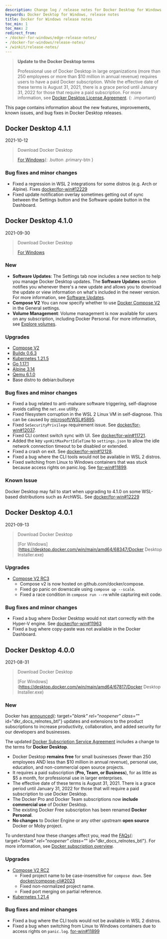 ```yaml
---
description: Change log / release notes for Docker Desktop for Windows
keywords: Docker Desktop for Windows, release notes
title: Docker for Windows release notes
toc_min: 1
toc_max: 2
redirect_from:
- /docker-for-windows/edge-release-notes/
- /docker-for-windows/release-notes/
- /winkit/release-notes/
---
```


> **Update to the Docker Desktop terms**
>
> Professional use of Docker Desktop in large organizations (more than 250 employees or more than $10 million in annual revenue) requires users to have a paid Docker subscription. While the effective date of these terms is August 31, 2021, there is a grace period until January 31, 2022 for those that require a paid subscription. For more information, see [Docker Desktop License Agreement](../../../subscription/index.md#docker-desktop-license-agreement).
{: .important}

This page contains information about the new features, improvements, known issues, and bug fixes in Docker Desktop releases.

## Docker Desktop 4.1.1
2021-10-12

> Download Docker Desktop
>
> [For Windows](https://desktop.docker.com/win/main/amd64/Docker%20Desktop%20Installer.exe?utm_source=docker&utm_medium=webreferral&utm_campaign=docs-driven-download-win-amd64){: .button .primary-btn }

### Bug fixes and minor changes

- Fixed a regression in WSL 2 integrations for some distros (e.g. Arch or Alpine). Fixes [docker/for-win#12229](https://github.com/docker/for-win/issues/12229)
- Fixed update notification overlay sometimes getting out of sync between the Settings button and the Software update button in the Dashboard.


## Docker Desktop 4.1.0
2021-09-30

> Download Docker Desktop
>
> [For Windows](https://desktop.docker.com/win/main/amd64/69386/Docker%20Desktop%20Installer.exe)

### New

- **Software Updates**: The Settings tab now includes a new section to help you manage Docker Desktop updates. The **Software Updates** section notifies you whenever there's a new update and allows you to download the update or view information on what's included in the newer version. For more information, see [Software Updates](../index.md#software-updates).
- **Compose V2** You can now specify whether to use [Docker Compose V2](../../../compose/cli-command.md) in the General settings.
- **Volume Management**: Volume management is now available for users on any subscription, including Docker Personal. For more information, see [Explore volumes](../../dashboard.md#explore-volumes).

### Upgrades

- [Compose V2](https://github.com/docker/compose/releases/tag/v2.0.0)
- [Buildx 0.6.3](https://github.com/docker/buildx/releases/tag/v0.6.3)
- [Kubernetes 1.21.5](https://github.com/kubernetes/kubernetes/releases/tag/v1.21.5)
- [Go 1.17.1](https://github.com/golang/go/releases/tag/go1.17.1)
- [Alpine 3.14](https://alpinelinux.org/posts/Alpine-3.14.0-released.html)
- [Qemu 6.1.0](https://wiki.qemu.org/ChangeLog/6.1)
- Base distro to debian:bullseye

### Bug fixes and minor changes

- Fixed a bug related to anti-malware software triggering, self-diagnose avoids calling the `net.exe` utility.
- Fixed filesystem corruption in the WSL 2 Linux VM in self-diagnose. This can be caused by [microsoft/WSL#5895](https://github.com/microsoft/WSL/issues/5895).
- Fixed `SeSecurityPrivilege` requirement issue. See [docker/for-win#12037](https://github.com/docker/for-win/issues/12037).
- Fixed CLI context switch sync with UI. See [docker/for-win#11721](https://github.com/docker/for-win/issues/11721).
- Added the key `vpnKitMaxPortIdleTime` to `settings.json` to allow the idle network connection timeout to be disabled or extended.
- Fixed a crash on exit. See [docker/for-win#12128](https://github.com/docker/for-win/issues/12128).
- Fixed a bug where the CLI tools would not be available in WSL 2 distros.
- Fixed switching from Linux to Windows containers that was stuck because access rights on panic.log. See [for-win#11899](https://github.com/docker/for-win/issues/11899).

### Known Issue

Docker Desktop may fail to start when upgrading to 4.1.0 on some WSL-based distributions such as ArchWSL. See [docker/for-win#12229](https://github.com/docker/for-win/issues/12229)

## Docker Desktop 4.0.1
2021-09-13

> Download Docker Desktop
>
> [For Windows](https://desktop.docker.com/win/main/amd64/68347/Docker Desktop Installer.exe)

### Upgrades

- [Compose V2 RC3](https://github.com/docker/compose/releases/tag/v2.0.0-rc.3)
  - Compose v2 is now hosted on github.com/docker/compose.
  - Fixed go panic on downscale using `compose up --scale`.
  - Fixed  a race condition in `compose run --rm` while capturing exit code.

### Bug fixes and minor changes

- Fixed a bug where Docker Desktop would not start correctly with the Hyper-V engine. See [docker/for-win#11963](https://github.com/docker/for-win/issues/11963)
- Fixed a bug where copy-paste was not available in the Docker Dashboard.

## Docker Desktop 4.0.0
2021-08-31

> Download Docker Desktop
>
> [For Windows](https://desktop.docker.com/win/main/amd64/67817/Docker Desktop Installer.exe)

### New

Docker has [announced](https://www.docker.com/blog/updating-product-subscriptions/){: target="*blank" rel="noopener" class="*" id="dkr_docs_relnotes_btl"} updates and extensions to the product subscriptions to increase productivity, collaboration, and added security for our developers and businesses.

The updated [Docker Subscription Service Agreement](https://www.docker.com/legal/docker-subscription-service-agreement) includes a change to the terms for **Docker Desktop**.

- Docker Desktop **remains free** for small businesses (fewer than 250 employees AND less than $10 million in annual revenue), personal use, education, and non-commercial open source projects.
- It requires a paid subscription (**Pro, Team, or Business**), for as little as $5 a month, for professional use in larger enterprises.
- The effective date of these terms is August 31, 2021. There is a grace period until January 31, 2022 for those that will require a paid subscription to use Docker Desktop.
- The Docker Pro and Docker Team subscriptions now **include commercial use** of Docker Desktop.
- The existing Docker Free subscription has been renamed **Docker Personal**.
- **No changes** to Docker Engine or any other upstream **open source** Docker or Moby project.

To understand how these changes affect you, read the [FAQs](https://www.docker.com/pricing/faq){: target="*blank" rel="noopener" class="*" id="dkr_docs_relnotes_btl"}.
For more information, see [Docker subscription overview](../../../subscription/index.md).

### Upgrades

- [Compose V2 RC2](https://github.com/docker/compose-cli/releases/tag/v2.0.0-rc.2)
  - Fixed project name to be case-insensitive for `compose down`. See [docker/compose-cli#2023](https://github.com/docker/compose-cli/issues/2023)
  - Fixed non-normalized project name.
  - Fixed port merging on partial reference.
- [Kubernetes 1.21.4](https://github.com/kubernetes/kubernetes/releases/tag/v1.21.4)

### Bug fixes and minor changes

- Fixed a bug where the CLI tools would not be available in WSL 2 distros.
- Fixed a bug when switching from Linux to Windows containers due to access rights on `panic.log`. [for-win#11899](https://github.com/docker/for-win/issues/11899)
